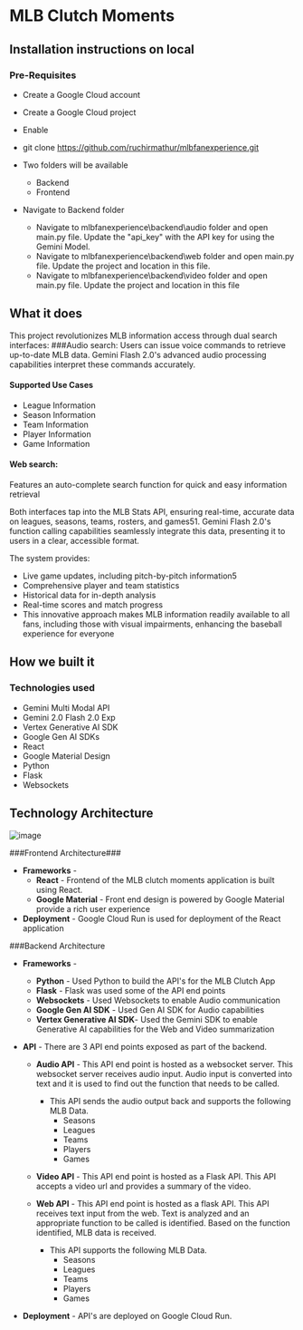 # MLB Clutch Moments

## Installation instructions on local

### Pre-Requisites
* Create a Google Cloud account
* Create a Google Cloud project
* Enable 

* git clone https://github.com/ruchirmathur/mlbfanexperience.git
* Two folders will be available
   * Backend
   * Frontend
 * Navigate to Backend folder
   * Navigate to mlbfanexperience\backend\audio folder and open main.py file. Update the "api_key" with the API key for using the Gemini Model.
   * Navigate to mlbfanexperience\backend\web folder and open main.py file. Update the project and location in this file.
   * Navigate to mlbfanexperience\backend\video folder and open main.py file. Update the project and location in this file
  

## What it does
This project revolutionizes MLB information access through dual search interfaces:
###Audio search: 
Users can issue voice commands to retrieve up-to-date MLB data. Gemini Flash 2.0's advanced audio processing capabilities interpret these commands accurately.
#### Supported Use Cases
* League Information
* Season Information
* Team Information
* Player Information
* Game Information

#### Web search: 
Features an auto-complete search function for quick and easy information retrieval

Both interfaces tap into the MLB Stats API, ensuring real-time, accurate data on leagues, seasons, teams, rosters, and games51. Gemini Flash 2.0's function calling capabilities seamlessly integrate this data, presenting it to users in a clear, accessible format.

The system provides:
* Live game updates, including pitch-by-pitch information5
* Comprehensive player and team statistics
* Historical data for in-depth analysis
* Real-time scores and match progress
* This innovative approach makes MLB information readily available to all fans, including those with visual impairments, enhancing the baseball experience for everyone

## How we built it ##
### Technologies used ###

* Gemini Multi Modal API
* Gemini 2.0 Flash 2.0 Exp
* Vertex Generative AI SDK
* Google Gen AI SDKs
* React
* Google Material Design
* Python
* Flask
* Websockets

## Technology Architecture ##
![image](https://ff29e3e79b2ad7794861a42b431d19ae1fb7332655782894df71b59-apidata.googleusercontent.com/download/storage/v1/b/baseballfan/o/Untitled%20Diagram.png?jk=AXN3i9p86S1sVnH7tCZYU1PL4LtmLCMqmJIXHWYvYtb0Bl02w97_IBSMlcknT9-5zD-1sP9Ta_L0TSVS8dQvUzaEE0Ab6yz8x6ea669FDmbAIcdtK8w_oTqJM3LK58lM6HFyvB14c4X_qsCy6NXHj9wDd_251e1-0WB1ElPWqHFfUaCBGV0uN_1lmEefZH2mr2AnWuA11JwEZyWv1VgPDDnSla4nm8wTUkS7S3PnTikhXKQvF-5xyiRV03EVr_yOPFVVVul5xpmwD7vHJC0cpEjUZWCR5xe7UCY5auDpn-NHN5oMxUGyqlGcKg-F0RMU-1Nmp2lavi-9IjTqF9kPA7Ge_yLDycyPJVFgl0PT6p4Q0A2UZfINIcIqy-W4n1TnbHGfqTfaGTd3BzTblN_5Qk92poUQkCCuqLMl7yo9ma2_RKdoIFlxhrTWEwNNn927Azd8qx_y7g8ByCcw6uVXt9lJYl3o4hEwsj1Fan3mu8O4eJawnDSfhMQc-9vGnZFxNzY9nw1V6rMOi_DWncCtK4uKSmFs2wDdBIeGYUV8XBHMMtQ-De-1ngG-ReqCIHbH3Td_P4vyAJcr5RUcX7BWDG-XB58C0lh8zz78M0xUmVDyHZka_KeN5ftorPt-LgfMpDsTs4LGMZsE6ybWgSloqNbEIs1mENoCMvaadVNAwQZacj_Ky00A_9KjLShDR0z_thLHTy72QiCo0785wEjk1cTrb-BXMdtMgCZ5tEb2MW3sFjPwxC1ckGju3v0lMQbRAHcTAJrD0MKEUskcFsTMw2ZsXggvYv-_yMQgsXYuwucY4z0S8ntHonvK2tLBm8CixFG5w6pr2nW3kEklTSZotb-4uH6NVxgHiuMHqVtEQhhoK0Bw7SYw4zDtaDiv3Ps1L1XSmRIfUD8W6l0nFs4gnj7ALrpy6ReeYXO5-3R0gTPwn-CTz_UEb7VLlOvzLM6BwkLfA1V7rnPR1Zoe7iuuDeItGdPWvWesWngnLgbkC9jq0WlyY41aM7Mzwj8BkqR9vqjreKfkV65e91mYGarZcyY0VE_NVN0ocRgiL06QWRrS3AQMAlwUfaDn5JoohOXhP_oQQo_0a6cGY8RsXhqpFZ6sWyFMkARg9S9FtXGT9oCtrhREhdLm2KK3Klij&isca=1)


###Frontend Architecture###

* **Frameworks** - 
     * **React** - Frontend of the MLB clutch moments application is built using React.
     * **Google Material** - Front end design is powered by Google Material provide a rich user experience
* **Deployment** -  Google Cloud Run is used for deployment of the React application  

###Backend Architecture

* **Frameworks** - 
     * **Python** - Used Python to build the API's for the MLB Clutch App
     * **Flask** - Flask was used some of the API end points
     * **Websockets** - Used Websockets to enable Audio communication
     * **Google Gen AI SDK** - Used Gen AI SDK for Audio capabilities
     * **Vertex Generative AI SDK**- Used the Gemini SDK to enable Generative AI capabilities for the Web and Video summarization

* **API** - There are 3 API end points exposed as part of the backend.

     * **Audio API** - This API end point is hosted as a websocket server. This websocket server receives audio input. Audio input is converted into text and it is used to find out the function that needs to be called.
         * This API sends the audio output back and supports the following MLB Data.
             * Seasons
             * Leagues
             * Teams
             * Players
             * Games

     * **Video API** - This API end point is hosted as a Flask API. This API accepts a video url and provides a summary of the video.

     * **Web API** - This API end point is hosted as a flask API. This API receives text input from the web. Text is analyzed and an appropriate function to be called is identified. Based on the function identified, MLB data is received.
         * This API supports the following MLB Data.
             * Seasons
             * Leagues
             * Teams
             * Players
             * Games

* **Deployment** - API's are deployed on Google Cloud Run.
